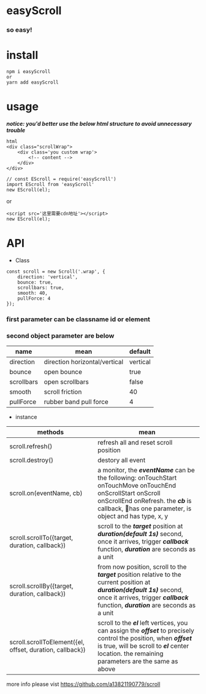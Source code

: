# easyScroll

### so easy!

# install
```
npm i easyScroll
or
yarn add easyScroll
```

# usage

***notice: you'd better use the below html structure to avoid unnecessary trouble***

```
html
<div class="scrollWrap">
	<div class='you custom wrap'>
		<!-- content -->
	</div>
</div>
```



```
// const EScroll = require('easyScroll')
import EScroll from 'easyScroll'
new EScroll(el);
```

or 

```
<script src='这里需要cdn地址'></script>
new EScroll(el);
```

# API
* Class
	
```
const scroll = new Scroll('.wrap', {
	direction: 'vertical',
	bounce: true,
	scrollbars: true,
	smooth: 40,
	pullForce: 4
});
```

### first parameter can be classname id or element

### second object parameter are below


 | name       | mean                          | default  |
 | ---------- | ----------------------------- | -------- |
 | direction  | direction horizontal/vertical | vertical |
 | bounce     | open bounce                   | true     |
 | scrollbars | open scrollbars               | false    |
 | smooth     | scroll friction               | 40       |
 | pullForce  | rubber band pull force        | 4        |
	

* instance


|methods|mean|
|---|---|
|scroll.refresh()|refresh all and reset scroll position|
|scroll.destroy()|destory all event|
|scroll.on(eventName, cb)|a monitor, the ***eventName*** can be the following: onTouchStart onTouchMove onTouchEnd onScrollStart onScroll onScrollEnd onRefresh. the ***cb*** is callback, has one parameter, is object and has type, x, y|
|scroll.scrollTo({target, duration, callback})|scroll to the ***target*** position at ***duration(default 1s)*** second, once it arrives, trigger ***callback*** function, ***duration*** are seconds as a unit|
|scroll.scrollBy({target, duration, callback})|from now position, scroll  to the ***target*** position relative to the current position at ***duration(default 1s)*** second, once it arrives, trigger ***callback*** function, ***duration*** are seconds as a unit|
|scroll.scrollToElement({el, offset, duration, callback})|scroll to the ***el*** left vertices, you can assign the ***offset*** to precisely control the position, when ***offset*** is true, will be scroll to ***el*** center location. the remaining parameters are the same as above|
	
	
more info please vist https://github.com/a13821190779/scroll
	
	


